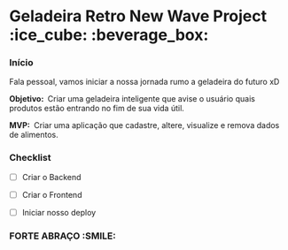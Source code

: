 <h1>Geladeira Retro New Wave Project :ice_cube: :beverage_box:</h1>

<h3>Início</h3>

Fala pessoal, vamos iniciar a nossa jornada rumo a geladeira do futuro xD

<b>Objetivo: </b> Criar uma geladeira inteligente que avise o usuário quais produtos estão entrando no fim de sua vida útil.

<b>MVP: </b> Criar uma aplicação que cadastre, altere, visualize e remova dados de alimentos.

<h3>Checklist</h3>

- [ ] Criar o Backend

- [ ] Criar o Frontend
- [ ] Iniciar nosso deploy 



<H3>FORTE ABRAÇO :SMILE: </H3>

